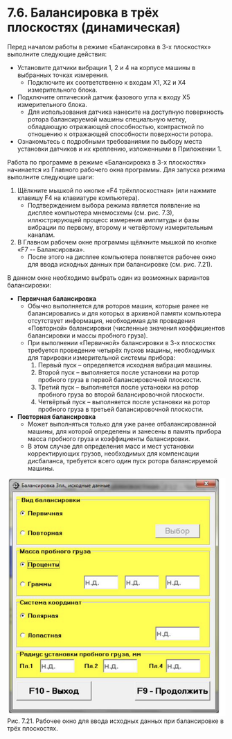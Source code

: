 # 7.6. Балансировка в трёх плоскостях (динамическая)

Перед началом работы в режиме «Балансировка в 3-х плоскостях» выполните следующие действия:

- Установите датчики вибрации 1, 2 и 4 на корпусе машины в выбранных точках измерения.
  - Подключите их соответственно к входам Х1, Х2 и Х4 измерительного блока.
- Подключите оптический датчик фазового угла к входу Х5 измерительного блока.
  - Для использования датчика нанесите на доступную поверхность ротора балансируемой машины специальную метку, обладающую отражающей способностью, контрастной по отношению к отражающей способности поверхности ротора.
- Ознакомьтесь с подробными требованиями по выбору места установки датчиков и их креплению, изложенными в Приложении 1.

Работа по программе в режиме «Балансировка в 3-х плоскостях» начинается из Главного рабочего окна программы. Для запуска режима выполните следующие шаги:

1. Щёлкните мышкой по кнопке «F4 трёхплоскостная» (или нажмите клавишу F4 на клавиатуре компьютера).
   - Подтверждением выбора режима является появление на дисплее компьютера мнемосхемы (см. рис. 7.3), иллюстрирующей процесс измерения амплитуды и фазы вибрации по первому, второму и четвёртому измерительным каналам.
2. В Главном рабочем окне программы щёлкните мышкой по кнопке «F7 -- Балансировка».
   - После этого на дисплее компьютера появляется рабочее окно для ввода исходных данных при балансировке (см. рис. 7.21).

В данном окне необходимо выбрать один из возможных вариантов балансировки:
- **Первичная балансировка**
  - Обычно выполняется для роторов машин, которые ранее не балансировались и для которых в архивной памяти компьютера отсутствует информация, необходимая для проведения «Повторной» балансировки (численные значения коэффициентов балансировки и массы пробного груза).
  - При выполнении «Первичной» балансировки в 3-х плоскостях требуется проведение четырёх пусков машины, необходимых для тарировки измерительной системы прибора:
    1. Первый пуск – определяется исходная вибрация машины.
    2. Второй пуск – выполняется после установки на ротор пробного груза в первой балансировочной плоскости.
    3. Третий пуск – выполняется после установки на ротор пробного груза во второй балансировочной плоскости.
    4. Четвёртый пуск – выполняется после установки на ротор пробного груза в третьей балансировочной плоскости.
- **Повторная балансировка**
  - Может выполняться только для уже ранее отбалансированной машины, для которой определены и занесены в память прибора масса пробного груза и коэффициенты балансировки.
  - В этом случае для определения масс и мест установки корректирующих грузов, необходимых для компенсации дисбаланса, требуется всего один пуск ротора балансируемой машины.

![alt text](image-16.png)
Рис. 7.21. Рабочее окно для ввода исходных данных при балансировке в трёх плоскостях.